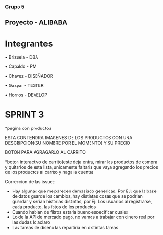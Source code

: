 ### Grupo 5

## Proyecto -  ALIBABA

# Integrantes 

• Brizuela - DBA

• Capaldo - PM

• Chavez - DISEÑADOR

• Gaspar - TESTER

• Hornos - DEVELOP


# SPRINT 3

*pagina con productos

ESTA CONTENDRA IMAGENES DE LOS PRODUCTOS CON UNA DESCRIPCION(SU NOMBRE POR EL MOMENTO) Y SU PRECIO 

BOTON PARA AGRAGARLO AL CARRITO

*boton interactivo de carrito(este deja entra, mirar los productos de compra y quitarlos de esta lista, unicamente faltaria que vaya agregando los precios de los productos al carrito y haga la cuenta)


Correccion de las issues:

* Hay algunas que me parecen demasiado genericas. Por EJ: que la base de datos guarde los cambios, hay distintas cosas que se podrian guardar y serian historias distintas, por Ej: Los usuarios al registrarse, cada producto, las fotos de los productos
* Cuando hablan de filtros estaria bueno especificar cuales
* Lo de la API de mercado pago, no vamos a trabajar con dinero real por las dudas lo aclaro
* Las tareas de diseño las repartiria en distintas tareas 




